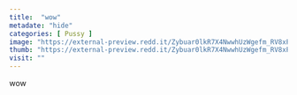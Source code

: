 ```yaml
---
title:  "wow"
metadate: "hide"
categories: [ Pussy ]
image: "https://external-preview.redd.it/Zybuar0lkR7X4NwwhUzWgefm_RV8xPMzMBEU1BFbJBE.jpg?auto=webp&s=2936edb506693dd9a2bb569d4442f0a04ef75568"
thumb: "https://external-preview.redd.it/Zybuar0lkR7X4NwwhUzWgefm_RV8xPMzMBEU1BFbJBE.jpg?width=640&crop=smart&auto=webp&s=9de8766641a202fc3f1a2b24543d6828b8be0fb2"
visit: ""
---
```

wow
